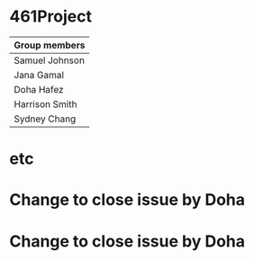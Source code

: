 # 461Project

| Group members|
|--------------|
|Samuel Johnson|
|Jana Gamal|
|Doha Hafez|
|Harrison Smith|
|Sydney Chang|

# etc
# Change to close issue by Doha
# Change to close issue by Doha
